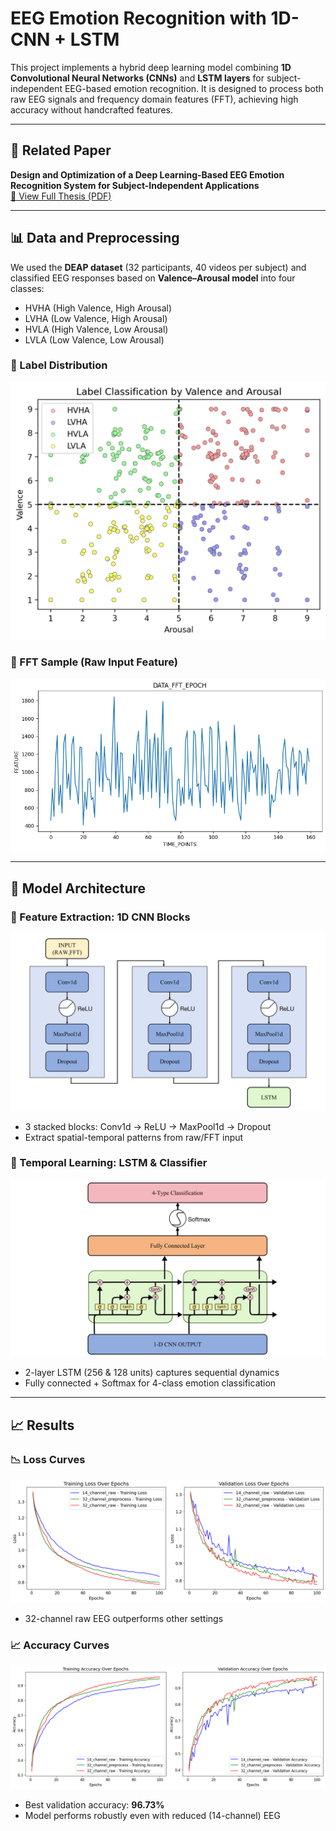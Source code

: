 # EEG Emotion Recognition with 1D-CNN + LSTM

This project implements a hybrid deep learning model combining **1D Convolutional Neural Networks (CNNs)** and **LSTM layers** for subject-independent EEG-based emotion recognition. It is designed to process both raw EEG signals and frequency domain features (FFT), achieving high accuracy without handcrafted features.

---

## 📄 Related Paper

**Design and Optimization of a Deep Learning-Based EEG Emotion Recognition System for Subject-Independent Applications**  
[📕 View Full Thesis (PDF)](./Thesis.pdf)

---

## 📊 Data and Preprocessing

We used the **DEAP dataset** (32 participants, 40 videos per subject) and classified EEG responses based on **Valence–Arousal model** into four classes:

- HVHA (High Valence, High Arousal)
- LVHA (Low Valence, High Arousal)
- HVLA (High Valence, Low Arousal)
- LVLA (Low Valence, Low Arousal)

### 🎯 Label Distribution

![Label Classification](./figures/LABEL%20CLASSIFICATION.png)

### 🔎 FFT Sample (Raw Input Feature)

![FFT Sample](./figures/FFT%20SAMPLE.png)

---

## 🧠 Model Architecture

### 🧩 Feature Extraction: 1D CNN Blocks

![1D CNN Block](./figures/FIGURE_1.png)

- 3 stacked blocks: Conv1d → ReLU → MaxPool1d → Dropout
- Extract spatial-temporal patterns from raw/FFT input

### 🔁 Temporal Learning: LSTM & Classifier

![LSTM and Classifier](./figures/FIGURE_2.png)

- 2-layer LSTM (256 & 128 units) captures sequential dynamics
- Fully connected + Softmax for 4-class emotion classification

---

## 📈 Results

### 📉 Loss Curves

![Loss Comparison](./figures/LOSS.png)

- 32-channel raw EEG outperforms other settings

### 📈 Accuracy Curves

![Accuracy Comparison](./figures/ACCURACY.png)

- Best validation accuracy: **96.73%**
- Model performs robustly even with reduced (14-channel) EEG
